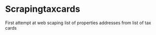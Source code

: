 # Scrapingtaxcards
First attempt at web scaping list of properties addresses from list of tax cards
